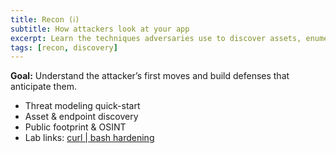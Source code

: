 ```yaml
---
title: Recon (ℹ️)
subtitle: How attackers look at your app
excerpt: Learn the techniques adversaries use to discover assets, enumerate surfaces, and probe for weaknesses.
tags: [recon, discovery]
---
```

**Goal:** Understand the attacker’s first moves and build defenses that anticipate them.

- Threat modeling quick-start
- Asset & endpoint discovery
- Public footprint & OSINT
- Lab links: [curl | bash hardening](/labs/curl-bash-hardening/)
